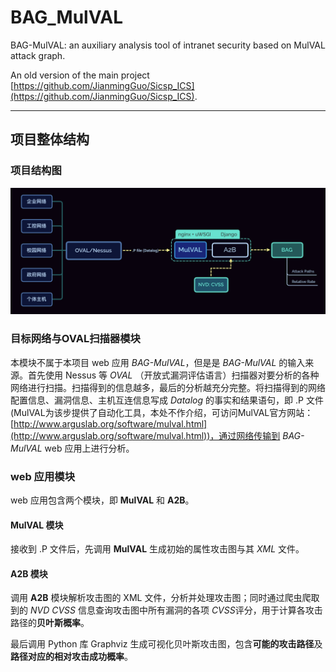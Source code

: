 # BAG_MulVAL
BAG-MulVAL: an auxiliary analysis tool of intranet security based on MulVAL attack graph.

An old version of the main project [https://github.com/JianmingGuo/Sicsp_ICS](https://github.com/JianmingGuo/Sicsp_ICS).

***

## 项目整体结构

### 项目结构图

![undefined](structure.png)

### 目标网络与OVAL扫描器模块

本模块不属于本项目 web 应用 *BAG-MulVAL*，但是是 *BAG-MulVAL* 的输入来源。首先使用 Nessus 等 *OVAL* （开放式漏洞评估语言）扫描器对要分析的各种网络进行扫描。扫描得到的信息越多，最后的分析越充分完整。将扫描得到的网络配置信息、漏洞信息、主机互连信息写成 $Datalog$ 的事实和结果语句，即 .P 文件 (MulVAL为该步提供了自动化工具，本处不作介绍，可访问MulVAL官方网站：[http://www.arguslab.org/software/mulval.html](http://www.arguslab.org/software/mulval.html))，通过网络传输到 _BAG-MulVAL_ web 应用上进行分析。

### web 应用模块

web 应用包含两个模块，即 **MulVAL** 和 **A2B**。

#### MulVAL 模块

接收到 .P 文件后，先调用 **MulVAL** 生成初始的属性攻击图与其 $XML$ 文件。

#### A2B 模块

调用 **A2B** 模块解析攻击图的 XML 文件，分析并处理攻击图；同时通过爬虫爬取到的 _NVD​ CVSS_ 信息查询攻击图中所有漏洞的各项 _CVSS​_ 评分，用于计算各攻击路径的**贝叶斯概率**。

最后调用 Python 库 Graphviz 生成可视化贝叶斯攻击图，包含**可能的攻击路径**及**路径对应的相对攻击成功概率**。

